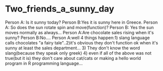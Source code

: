 # Two_friends_a_sunny_day
Person A: Is it sunny today?
Person B:Yes it is sunny here in Greece.
Person A: So does the sun rotate spin and move(function)?
Person B: Yes the sun moves normally as always...
Person A:Are chocolate sales rising when it's sunny?
Person B:No....
Person A:well 4 things happen:1) slang language calls chocolates "a fairy tale"..2)it's obvious they don't function ok when it's sunny at least the sales department... 3) They don't know the word slang(because they speak only greek) 4) even if all of the above was not true(but it is) they don't care about cat/cats or making a hello world program in R programming language...
